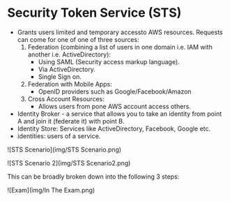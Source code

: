 

# Security Token Service (STS)

- Grants users limited and temporary accessto AWS resources. Requests can come for one of one of three sources:
  1. Federation (combining a list of users in one domain i.e. IAM with another i.e. ActiveDirectory):
     - Using SAML (Security access markup language).
     - Via ActiveDirectory.
     - Single Sign on.
  2. Federation with Mobile Apps:
     - OpenID providers such as Google/Facebook/Amazon
  3. Cross Account Resources:
     - Allows users from pone AWS account access others.
- Identity Broker - a service that allows you to take an identity from point A and join it (federate it) with point B.
- Identity Store: Services like ActiveDirectory, Facebook, Google etc.
- identities: users of a service.

![STS Scenario](img/STS Scenario.png)

![STS Scenario 2](img/STS Scenario2.png)

This can be broadly broken down into the following 3 steps:

![Exam](img/In The Exam.png)

